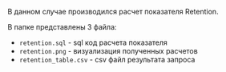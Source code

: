 В данном случае производился расчет показателя Retention.

В папке представлены 3 файла: 
- `retention.sql` - sql код расчета показателя
- `retention.png` - визуализация полученных расчетов
- `retention_table.csv` - csv файл результата запроса
